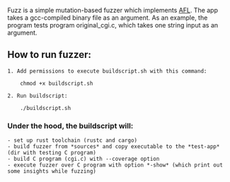 Fuzz is a simple mutation-based fuzzer which implements [AFL](https://lcamtuf.coredump.cx/afl/).
The app takes a gcc-compiled binary file as an argument. 
As an example, the program tests program original_cgi.c, which takes one string input as an argument.

## How to run fuzzer:

	1. Add permissions to execute buildscript.sh with this command:
		
		chmod +x buildscript.sh

	2. Run buildscript:

		./buildscript.sh

### Under the hood, the buildscript will:

	- set up rust toolchain (rustc and cargo)
	- build fuzzer from *sources* and copy executable to the *test-app* (dir with testing C program)
	- build C program (cgi.c) with --coverage option
	- execute fuzzer over C program with option *-show* (which print out some insights while fuzzing)



